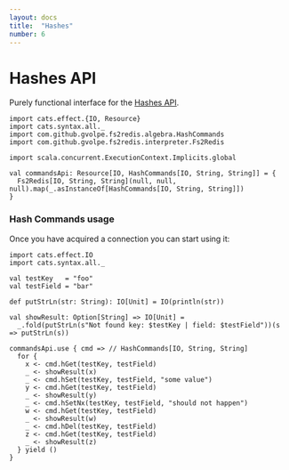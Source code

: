 ```yaml
---
layout: docs
title:  "Hashes"
number: 6
---
```


# Hashes API

Purely functional interface for the [Hashes API](https://redis.io/commands#hash).

```tut:book:invisible
import cats.effect.{IO, Resource}
import cats.syntax.all._
import com.github.gvolpe.fs2redis.algebra.HashCommands
import com.github.gvolpe.fs2redis.interpreter.Fs2Redis

import scala.concurrent.ExecutionContext.Implicits.global

val commandsApi: Resource[IO, HashCommands[IO, String, String]] = {
  Fs2Redis[IO, String, String](null, null, null).map(_.asInstanceOf[HashCommands[IO, String, String]])
}
```

### Hash Commands usage

Once you have acquired a connection you can start using it:

```tut:book:silent
import cats.effect.IO
import cats.syntax.all._

val testKey   = "foo"
val testField = "bar"

def putStrLn(str: String): IO[Unit] = IO(println(str))

val showResult: Option[String] => IO[Unit] =
  _.fold(putStrLn(s"Not found key: $testKey | field: $testField"))(s => putStrLn(s))

commandsApi.use { cmd => // HashCommands[IO, String, String]
  for {
    x <- cmd.hGet(testKey, testField)
    _ <- showResult(x)
    _ <- cmd.hSet(testKey, testField, "some value")
    y <- cmd.hGet(testKey, testField)
    _ <- showResult(y)
    _ <- cmd.hSetNx(testKey, testField, "should not happen")
    w <- cmd.hGet(testKey, testField)
    _ <- showResult(w)
    _ <- cmd.hDel(testKey, testField)
    z <- cmd.hGet(testKey, testField)
    _ <- showResult(z)
  } yield ()
}
```
